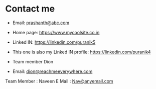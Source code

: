 # Contact me
- Email: prashanth@abc.com
- Home page: https://www.mycoolsite.co.in
- Linked IN: https://linkedin.com/puranik5
- This one is also my Linked IN profile: https://linkedin.com/puranik4

- Team member Dion
- Email: dion@reachmeeverywhere.com

Team Member : Naveen
E Mail : Nav@anyemail.com